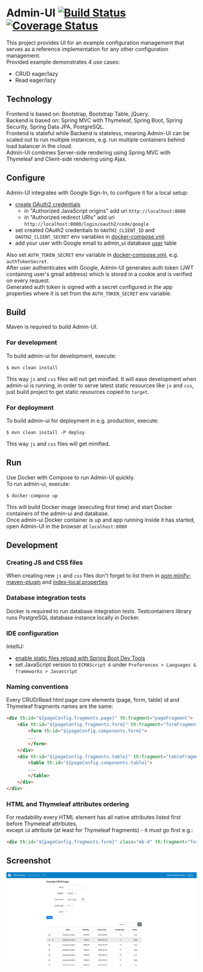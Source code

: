 # Admin-UI [![Build Status](https://travis-ci.com/mivanilov/admin-ui.svg?branch=master)](https://travis-ci.com/mivanilov/admin-ui) [![Coverage Status](https://coveralls.io/repos/github/mivanilov/admin-ui/badge.svg?branch=master)](https://coveralls.io/github/mivanilov/admin-ui?branch=master)
This project provides UI for an example configuration management that serves as a reference implementation for any other configuration management.  
Provided example demonstrates 4 use cases:
- CRUD eager/lazy
- Read eager/lazy

## Technology
Frontend is based on: Bootstrap, Bootstrap Table, jQuery.  
Backend is based on: Spring MVC with Thymeleaf, Spring Boot, Spring Security, Spring Data JPA, PostgreSQL.  
Frontend is stateful while Backend is stateless, meaning Admin-UI can be scaled out to run multiple instances, e.g. run multiple containers behind load balancer in the cloud.  
Admin-UI combines Server-side rendering using Spring MVC with Thymeleaf and Client-side rendering using Ajax.  

## Configure
Admin-UI integrates with Google Sign-In, to configure it for a local setup:
- [create OAuth2 credentials](https://developers.google.com/identity/protocols/oauth2/openid-connect#appsetup)
    - in "Authorized JavaScript origins" add uri `http://localhost:8080`
    - in "Authorized redirect URIs" add uri `http://localhost:8080/login/oauth2/code/google` 
- set created OAuth2 credentials to `OAUTH2_CLIENT_ID` and `OAUTH2_CLIENT_SECRET` env variables in [docker-compose.yml](docker-compose.yml)
- add your user with Google email to admin_ui database [user](src/main/resources/db/migration/V1_1__data.sql) table  

Also set `AUTH_TOKEN_SECRET` env variable in [docker-compose.yml](docker-compose.yml), e.g. `authTokenSecret`.  
After user authenticates with Google, Admin-UI generates auth token (JWT containing user's gmail address) which is stored in a cookie and is verified on every request.  
Generated auth token is signed with a secret configured in the app properties where it is set from the `AUTH_TOKEN_SECRET` env variable.

## Build
Maven is required to build Admin-UI.

### For development
To build admin-ui for development, execute:
```shell script
$ mvn clean install
```
This way `js` and `css` files will not get minified. 
It will ease development when admin-ui is running, in order to serve latest static resources like `js` and `css`, 
just build project to get static resources copied to `target`. 

### For deployment
To build admin-ui for deployment in e.g. production, execute:
```shell script
$ mvn clean install -P deploy
```
This way `js` and `css` files will get minified. 

## Run
Use Docker with Compose to run Admin-UI quickly.  
To run admin-ui, execute:  
```shell script
$ docker-compose up
```
This will build Docker image (executing first time) and start Docker containers of the admin-ui and database.  
Once admin-ui Docker container is up and app running inside it has started, open Admin-UI in the browser at `localhost:8080`

## Development
### Creating JS and CSS files
When creating new `js` and `css` files don't forget to list them in [pom minify-maven-plugin](pom.xml) and [index-local.properties](src/main/resources/index/index-local.properties)

### Database integration tests
Docker is required to run database integration tests. Testcontainers library runs PostgreSQL database instance locally in Docker.

### IDE configuration
IntelliJ:  
- [enable static files reload with Spring Boot Dev Tools](https://www.mkyong.com/spring-boot/intellij-idea-spring-boot-template-reload-is-not-working/)  
- set JavaScript version to `ECMAScript 6` under `Preferences > Languages & frameworks > Javascript`

### Naming conventions
Every CRUD/Read html page core elements (page, form, table) id and Thymeleaf fragments names are the same:  
```html
<div th:id="${pageConfig.fragments.page}" th:fragment="pageFragment">
    <div th:id="${pageConfig.fragments.form}" th:fragment="formFragment">
        <form th:id="${pageConfig.components.form}">
        ...
        </form>
    </div>
    <div th:id="${pageConfig.fragments.table}" th:fragment="tableFragment">
        <table th:id="${pageConfig.components.table}">
        ...
        </table>
    </div>
</div>
```

### HTML and Thymeleaf attributes ordering
For readability every HTML element has all native attributes listed first before Thymeleaf attributes,  
except `id` attribute (at least for Thymeleaf fragments) - it must go first e.g.:  
```html
<div th:id="${pageConfig.fragments.form}" class="mb-4" th:fragment="formFragment">
```

## Screenshot
![Admin-UI](Admin-UI.png)